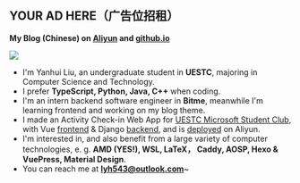 ## **YOUR AD HERE**（广告位招租）

**My Blog (Chinese) on [Aliyun](https://blog.lyh543.cn/) and [github.io](https://lyh543.github.io/)**

<div>
<div>
<img  src="https://github-readme-stats.vercel.app/api?username=lyh543&show_icons=true&locale=en"/>
<!-- <img  src="https://github-readme-stats.vercel.app/api/top-langs?username=lyh543&show_icons=true&locale=en&layout=compact"/> -->
</div>
</div>

* I'm Yanhui Liu, an undergraduate student in **UESTC**, majoring in Computer Science and Technology.
* I prefer **TypeScript, Python, Java, C++** when coding.
* I'm an intern backend software engineer in **Bitme**, meanwhile I'm learning frontend and working on my blog theme.
* I made an Activity Check-in Web App for [UESTC Microsoft Student Club](https://uestc-msc.com/), with Vue [frontend](https://github.com/uestc-msc/uestcmsc_webapp_frontend) & Django [backend](https://github.com/uestc-msc/uestcmsc_webapp_backend), and is [deployed](https://app.uestc-msc.com) on Aliyun.
* I'm interested in, and also benefit from a large variety of computer technologies, e. g. **AMD (YES!), WSL, LaTeX， Caddy, AOSP, Hexo & VuePress, Material Design**.
* You can reach me at **lyh543@outlook.com**~
